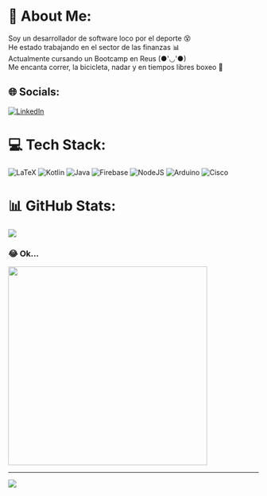# 💫 About Me:
Soy un desarrollador de software loco por el deporte 😵<br>He estado trabajando en el sector de las finanzas 📊<br>Actualmente cursando un Bootcamp en Reus (●'◡'●)<br>Me encanta correr, la bicicleta, nadar y en tiempos libres boxeo 🥊


## 🌐 Socials:
[![LinkedIn](https://img.shields.io/badge/LinkedIn-%230077B5.svg?logo=linkedin&logoColor=white)](https://linkedin.com/in/daniel-alvarez-del-reguero-b13636206) 

# 💻 Tech Stack:
![LaTeX](https://img.shields.io/badge/latex-%23008080.svg?style=for-the-badge&logo=latex&logoColor=white) ![Kotlin](https://img.shields.io/badge/kotlin-%237F52FF.svg?style=for-the-badge&logo=kotlin&logoColor=white) ![Java](https://img.shields.io/badge/java-%23ED8B00.svg?style=for-the-badge&logo=openjdk&logoColor=white) ![Firebase](https://img.shields.io/badge/firebase-%23039BE5.svg?style=for-the-badge&logo=firebase) ![NodeJS](https://img.shields.io/badge/node.js-6DA55F?style=for-the-badge&logo=node.js&logoColor=white) ![Arduino](https://img.shields.io/badge/-Arduino-00979D?style=for-the-badge&logo=Arduino&logoColor=white) ![Cisco](https://img.shields.io/badge/cisco-%23049fd9.svg?style=for-the-badge&logo=cisco&logoColor=black)
# 📊 GitHub Stats:
![](https://github-readme-stats.vercel.app/api/top-langs/?username=danipoal&theme=react&hide_border=false&include_all_commits=true&count_private=false&layout=compact)


### 😂 Ok...
<img src='https://memer-new.vercel.app/' style="height: 400px;"/>

---
[![](https://visitcount.itsvg.in/api?id=danipoal&icon=0&color=0)](https://visitcount.itsvg.in)

<!-- Proudly created with GPRM ( https://gprm.itsvg.in ) -->

